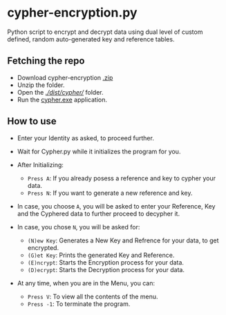 # cypher-encryption.py
Python script to encrypt and decrypt data using dual level of custom defined, random auto-generated key and reference tables.

## Fetching the repo
- Download cypher-encryption [.zip](https://github.com/kxnyshk/cypher-encryption.py/archive/refs/heads/master.zip)
- Unzip the folder.
- Open the [_./dist/cypher/_](https://github.com/kxnyshk/cypher-encryption.py/tree/master/dist/cypher) folder.
- Run the [cypher.exe](https://github.com/kxnyshk/cypher-encryption.py/blob/master/dist/cypher/cypher.exe) application.

## How to use
- Enter your Identity as asked, to proceed further.
- Wait for Cypher.py while it initializes the program for you.

- After Initializing:
  - `Press A`: If you already posess a reference and key to cypher your data.
  - `Press N`: If you want to generate a new reference and key.

- In case, you choose `A`, you will be asked to enter your Reference, Key and the Cyphered data to further proceed to decypher it.

- In case, you chose `N`, you will be asked for:
  - `(N)ew Key`: Generates a New Key and Refrence for your data, to get encrypted.
  - `(G)et Key`: Prints the generated Key and Reference.
  - `(E)ncrypt`: Starts the Encryption process for your data.
  - `(D)ecrypt`: Starts the Decryption process for your data.

- At any time, when you are in the Menu, you can:
  - `Press V`:  To view all the contents of the menu.
  - `Press -1`: To terminate the program.
